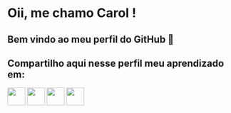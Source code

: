 # Oii, me chamo Carol !
## Bem vindo ao meu perfil do GitHub 🤗

## Compartilho aqui nesse perfil meu aprendizado em:
<img loading="lazy" src="https://cdn.jsdelivr.net/gh/devicons/devicon/icons/java/java-original.svg" width="40" height="40"/>    <img loading="lazy" src="https://cdn.jsdelivr.net/gh/devicons/devicon/icons/git/git-original.svg" width="40" height="40"/>     <img loading="lazy" src="https://cdn.jsdelivr.net/gh/devicons/devicon/icons/oracle/oracle-original.svg" width="40" height="40"/>     <img loading="lazy" src="https://cdn.svgporn.com/logos/postman.svg" width="40" height="40"/>  
